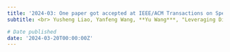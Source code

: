 ```yaml
---
title: '2024-03: One paper got accepted at IEEE/ACM Transactions on Speech, Audio and Language.'
subtitle: <br> Yusheng Liao, Yanfeng Wang, **Yu Wang***, "Leveraging Diverse Modeling Contexts with Collaborating Learning for Neural Machine Translation"

# Date published
date: '2024-03-20T00:00:00Z'
---
```


